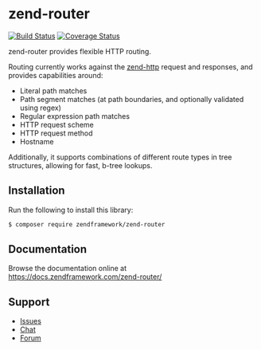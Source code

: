 # zend-router

[![Build Status](https://secure.travis-ci.org/zendframework/zend-router.svg?branch=master)](https://secure.travis-ci.org/zendframework/zend-router)
[![Coverage Status](https://coveralls.io/repos/github/zendframework/zend-router/badge.svg?branch=master)](https://coveralls.io/github/zendframework/zend-router?branch=master)

zend-router provides flexible HTTP routing.

Routing currently works against the [zend-http](https://github.com/zendframework/zend-http)
request and responses, and provides capabilities around:

- Literal path matches
- Path segment matches (at path boundaries, and optionally validated using regex)
- Regular expression path matches
- HTTP request scheme
- HTTP request method
- Hostname

Additionally, it supports combinations of different route types in tree
structures, allowing for fast, b-tree lookups.

## Installation

Run the following to install this library:

```bash
$ composer require zendframework/zend-router
```

## Documentation

Browse the documentation online at https://docs.zendframework.com/zend-router/

## Support

* [Issues](https://github.com/zendframework/zend-router/issues/)
* [Chat](https://zendframework-slack.herokuapp.com/)
* [Forum](https://discourse.zendframework.com/)
